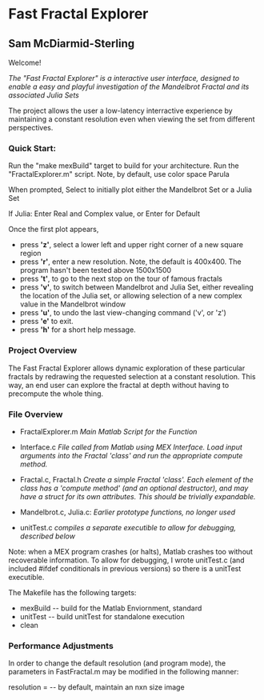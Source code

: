 # Fast Fractal Explorer
##  Sam McDiarmid-Sterling
Welcome!

*The "Fast Fractal Explorer" is a interactive user interface, designed to enable a easy and playful investigation of the Mandelbrot Fractal and its associated Julia Sets*

The project allows the user a low-latency interractive experience by maintaining a constant resolution even when viewing the set from different perspectives.

### Quick Start:
Run the "make mexBuild" target to build for your architecture.
Run the "FractalExplorer.m" script. Note, by default, use color space Parula

When prompted, Select to initially plot either the Mandelbrot Set or  a Julia Set

If Julia:
    Enter Real and Complex value, or Enter for Default

Once the first plot appears,
* press **'z'**, select a lower left and upper right corner of a new square region
* press **'r'**, enter a new resolution. Note, the default is 400x400. The program hasn't been tested above 1500x1500
* press **'t'**, to go to the next stop on the tour of famous fractals
* press **'v'**, to switch between Mandelbrot and Julia Set, either revealing the location of the Julia set, or allowing selection of a new complex value in the Mandelbrot window
* press **'u'**, to undo the last view-changing command ('v', or 'z')
* press **'e'** to exit.
* press **'h'** for a short help message.



### Project Overview
The Fast Fractal Explorer allows dynamic exploration of these particular fractals by redrawing the requested selection at a constant resolution. This way, an end user can explore the fractal at depth without having to precompute the whole thing.

### File Overview
* FractalExplorer.m *Main Matlab Script for the Function*

* Interface.c *File called from Matlab using MEX Interface. Load input arguments into the Fractal 'class' and run the appropriate compute method.*


* Fractal.c, Fractal.h *Create a simple Fractal 'class'.
    Each element of the class has a 'compute method' (and an optional destructor), and may have a struct for its own attributes. This should be trivially expandable.*
* Mandelbrot.c, Julia.c: *Earlier prototype functions, no longer used*

* unitTest.c *compiles a separate executible to allow for debugging, described below*

Note: when a MEX program crashes (or halts), Matlab crashes too without recoverable information. To allow for debugging, I wrote unitTest.c  (and included #ifdef conditionals in previous versions) so there is a unitTest executible.

The Makefile has the following targets:
* mexBuild -- build for the Matlab Enviornment, standard
* unitTest -- build unitTest for standalone execution
* clean

### Performance Adjustments
In order to change the default resolution (and program mode), the parameters in FastFractal.m may be modified in the following manner:

resolution = <n> -- by default, maintain an nxn size image
